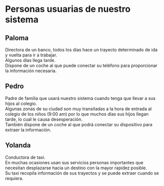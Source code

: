 # Personas usuarias de nuestro sistema
## Paloma
Directora de un banco, todos los días hace un trayecto determinado de ida y vuelta para ir a trabajar.  
Algunos días llega tarde.  
Dispone de un coche al que puede conectar su teléfono para proporcionar la información necesaria.

## Pedro
Padre de familia que usará nuestro sistema cuando tenga que llevar a sus hijos al colegio.  
Algunas zonas de su ciudad son muy transitadas a la hora de entrada al colegio de los niños (9:00 am) por lo que muchos días sus hijos llegan tarde, lo cual le causa desesperación.  
También dispone de un coche al que podrá conectar su dispositivo para extraer la información.
## Yolanda
Conductora de taxi.  
En muchas ocasiones usan sus servicios personas importantes que necesitan desplazarse hacia un destino con la mayor rapidez posible.  
Su taxi recopila información de sus trayectos y se puede extraer cuando se requiera.




